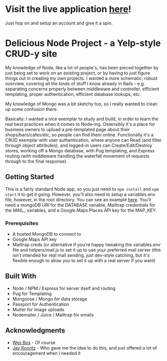 # Visit the live application [here](https://delicious.rorybot.com/)!

Just hop on and setup an account and give it a spin.

# Delicious Node Project - a Yelp-style CRUD-y site 

My knowledge of Node, like a lot of people's, has been pieced together by just being set to work on an existing project, or by having to just figure things out in creating my own projects. I wanted a more schematic, robust overview, covering all the kinds of stuff I know already in Rails - e.g. separating concerns properly between middleware and controller, efficient templating, proper authentication, efficient database lookups, etc.

My knowledge of Mongo was a bit sketchy too, so I really wanted to clean up some confusion there.

Basically: I wanted a nice exemplar to study and build, in order to learn the real best practices when it comes to Node-ing. Ostensibly it's a place for business owners to upload a pre-templated page about their shops/bars/cafes/etc, so people can find them online. Functionally it's a CRUD exemplar with user authentication, where anyone can Read (and filter through object attributes), and logged-in users can Create/Edit/Destroy stores, working off a Mongo database, with Pug templating, and Express routing (with middleware handling the waterfall movement of requests through to the final response).

## Getting Started

This is a fairly standard Node app, so you just need to `npm install` and `npm start` it to get it going. However, you'll also need to setup a variables.env file, however, in the root directory. You can see an example [here](https://github.com/wesbos/Learn-Node/blob/master/starter-files/variables.env.sample). You'll need a mongoDB URI for the DATABASE variable, Mailtrap credentials for the MAIL_ variables, and a Google Maps Places API key for the MAP_KEY.

### Prerequisites

- A hosted MongoDB to connect to
- Google Maps API key
- Mailtrap creds (or alternative if you're happy tweaking the variables.env file and helpers/mail.js to set it up to use your preferred mail server (this isn't intended for real mail sending, just dev-style catching, but it's flexible enough to allow you to set it up with a real server if you want)


## Built With
* Node / NPM / Express for server itself and routing
* Pug for Templating
* Mongoose / Mongo for data storage
* Passport for Authentication
* Multer for image uploads
* Nodemailer / Juice / Mailtrap for emails


## Acknowledgments

* [Wes Bos](http://github.com/wesbos/) - Of course
* [Jay Koontz](https://github.com/jaykoontz) - Who gave me the idea to do this, and just offered a lot of encouragement when I needed it
